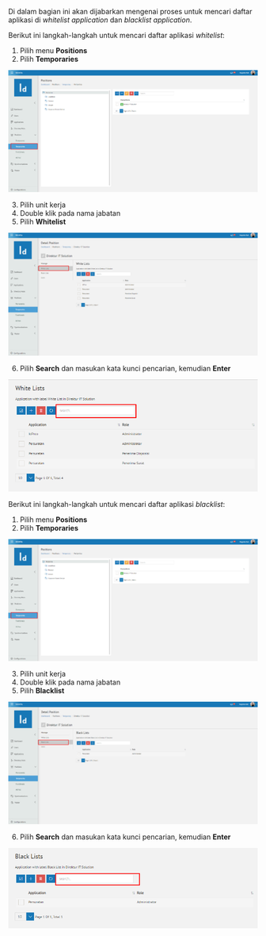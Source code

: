 Di dalam bagian ini akan dijabarkan mengenai proses untuk mencari daftar aplikasi di *whitelist application* dan 
*blacklist application*.

Berikut ini langkah-langkah untuk mencari daftar aplikasi *whitelist*:

1. Pilih menu **Positions**
2. Pilih **Temporaries**

![Gambar](_static/Gambar5.2.5.3_1.png/?sanitize=true)

3. Pilih unit kerja
4. Double klik pada nama jabatan
5. Pilih **Whitelist**

![Gambar](_static/Gambar5.2.5.3_2.png/?sanitize=true)

6. Pilih **Search** dan masukan kata kunci pencarian, kemudian **Enter**

![Gambar](_static/Gambar5.2.5.3_3.png/?sanitize=true)

Berikut ini langkah-langkah untuk mencari daftar aplikasi *blacklist*:

1. Pilih menu **Positions**
2. Pilih **Temporaries**

![Gambar](_static/Gambar5.2.5.3_4.png/?sanitize=true)

3. Pilih unit kerja
4. Double klik pada nama jabatan
5. Pilih **Blacklist**

![Gambar](_static/Gambar5.2.5.3_5.png/?sanitize=true)

6. Pilih **Search** dan masukan kata kunci pencarian, kemudian **Enter**

![Gambar](_static/Gambar5.2.5.3_6.png/?sanitize=true)